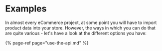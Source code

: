 # Examples

In almost every eCommerce project, at some point you will have to import product data into your store. However, the ways in which you can do that are quite various - let's have a look at the different options you have:

{% page-ref page="use-the-api.md" %}



